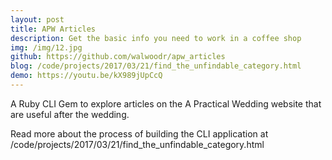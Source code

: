 ```yaml
---
layout: post
title: APW Articles
description: Get the basic info you need to work in a coffee shop
img: /img/12.jpg
github: https://github.com/walwoodr/apw_articles
blog: /code/projects/2017/03/21/find_the_unfindable_category.html
demo: https://youtu.be/kX989jUpCcQ
---
```


A Ruby CLI Gem to explore articles on the A Practical Wedding website that are useful after the wedding.

Read more about the process of building the CLI application at /code/projects/2017/03/21/find_the_unfindable_category.html
